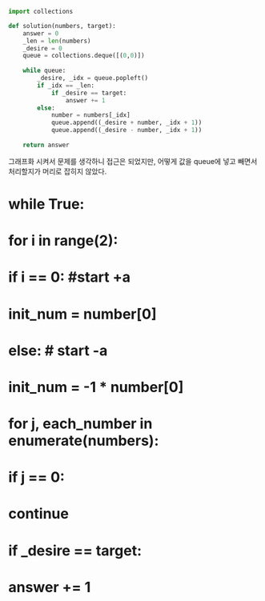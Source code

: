 ```python
import collections 

def solution(numbers, target):
    answer = 0
    _len = len(numbers)
    _desire = 0
    queue = collections.deque([(0,0)])
    
    while queue:
        _desire, _idx = queue.popleft()
        if _idx == _len:
            if _desire == target:
                answer += 1
        else:
            number = numbers[_idx]
            queue.append((_desire + number, _idx + 1))
            queue.append((_desire - number, _idx + 1))
    
    return answer
```


그래프화 시켜서 문제를 생각하니 접근은 되었지만, 어떻게 값을 queue에 넣고 빼면서 처리할지가 머리로 잡히지 않았다.




    
#     while True:
#         for i in range(2):
#             if i == 0: #start +a
#                 init_num = number[0]
#             else: # start -a
#                 init_num = -1 * number[0]
            
#             for j, each_number in enumerate(numbers):
#                 if j == 0:
#                     continue
                
    
    
#     if _desire == target:
#         answer += 1

